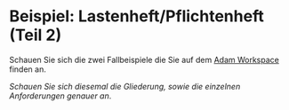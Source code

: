 # Beispiel: Lastenheft/Pflichtenheft (Teil 2)

Schauen Sie sich die zwei Fallbeispiele die Sie auf dem [Adam Workspace](https://adam.unibas.ch/goto_adam_file_840446_download.html) finden an. 

*Schauen Sie sich diesemal die Gliederung, sowie die einzelnen Anforderungen genauer an*.